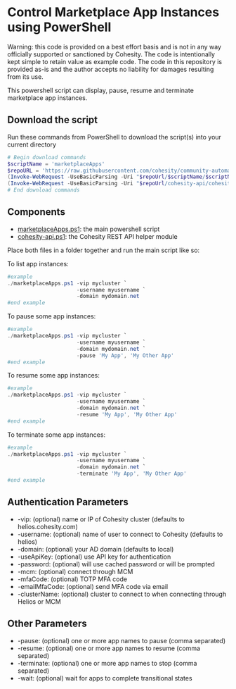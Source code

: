 # Control Marketplace App Instances using PowerShell

Warning: this code is provided on a best effort basis and is not in any way officially supported or sanctioned by Cohesity. The code is intentionally kept simple to retain value as example code. The code in this repository is provided as-is and the author accepts no liability for damages resulting from its use.

This powershell script can display, pause, resume and terminate marketplace app instances.

## Download the script

Run these commands from PowerShell to download the script(s) into your current directory

```powershell
# Begin download commands
$scriptName = 'marketplaceApps'
$repoURL = 'https://raw.githubusercontent.com/cohesity/community-automation-samples/main/powershell'
(Invoke-WebRequest -UseBasicParsing -Uri "$repoUrl/$scriptName/$scriptName.ps1").content | Out-File "$scriptName.ps1"; (Get-Content "$scriptName.ps1") | Set-Content "$scriptName.ps1"
(Invoke-WebRequest -UseBasicParsing -Uri "$repoUrl/cohesity-api/cohesity-api.ps1").content | Out-File cohesity-api.ps1; (Get-Content cohesity-api.ps1) | Set-Content cohesity-api.ps1
# End download commands
```

## Components

* [marketplaceApps.ps1](https://raw.githubusercontent.com/cohesity/community-automation-samples/main/powershell/marketplaceApps/marketplaceApps.ps1): the main powershell script
* [cohesity-api.ps1](https://raw.githubusercontent.com/cohesity/community-automation-samples/main/powershell/cohesity-api/cohesity-api.ps1): the Cohesity REST API helper module

Place both files in a folder together and run the main script like so:

To list app instances:

```powershell
#example
./marketplaceApps.ps1 -vip mycluster `
                      -username myusername `
                      -domain mydomain.net
#end example
```

To pause some app instances:

```powershell
#example
./marketplaceApps.ps1 -vip mycluster `
                      -username myusername `
                      -domain mydomain.net `
                      -pause 'My App', 'My Other App'
#end example
```

To resume some app instances:

```powershell
#example
./marketplaceApps.ps1 -vip mycluster `
                      -username myusername `
                      -domain mydomain.net `
                      -resume 'My App', 'My Other App'
#end example
```

To terminate some app instances:

```powershell
#example
./marketplaceApps.ps1 -vip mycluster `
                      -username myusername `
                      -domain mydomain.net `
                      -terminate 'My App', 'My Other App'
#end example
```

## Authentication Parameters

* -vip: (optional) name or IP of Cohesity cluster (defaults to helios.cohesity.com)
* -username: (optional) name of user to connect to Cohesity (defaults to helios)
* -domain: (optional) your AD domain (defaults to local)
* -useApiKey: (optional) use API key for authentication
* -password: (optional) will use cached password or will be prompted
* -mcm: (optional) connect through MCM
* -mfaCode: (optional) TOTP MFA code
* -emailMfaCode: (optional) send MFA code via email
* -clusterName: (optional) cluster to connect to when connecting through Helios or MCM

## Other Parameters

* -pause: (optional) one or more app names to pause (comma separated)
* -resume: (optional) one or more app names to resume (comma separated)
* -terminate: (optional) one or more app names to stop (comma separated)
* -wait: (optional) wait for apps to complete transitional states
